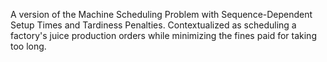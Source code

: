 A version of the Machine Scheduling Problem with Sequence-Dependent Setup Times and Tardiness Penalties. Contextualized as scheduling a factory's juice production orders while minimizing the fines paid for taking too long.